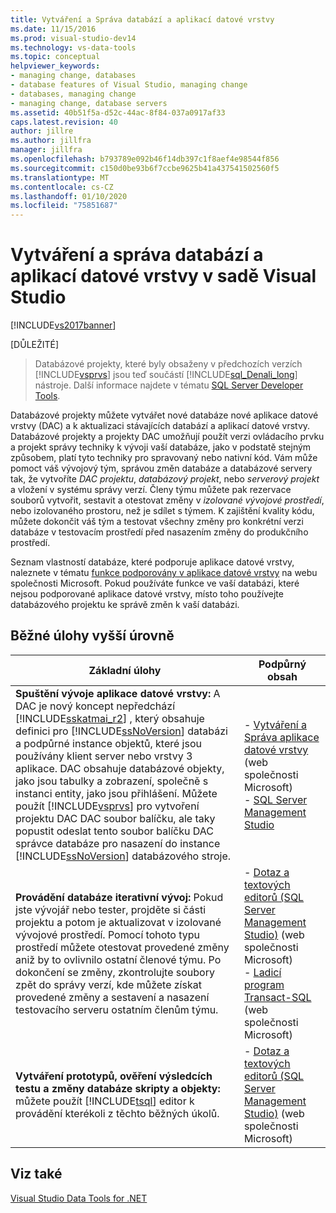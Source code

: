 ```yaml
---
title: Vytváření a Správa databází a aplikací datové vrstvy
ms.date: 11/15/2016
ms.prod: visual-studio-dev14
ms.technology: vs-data-tools
ms.topic: conceptual
helpviewer_keywords:
- managing change, databases
- database features of Visual Studio, managing change
- databases, managing change
- managing change, database servers
ms.assetid: 40b51f5a-d52c-44ac-8f84-037a0917af33
caps.latest.revision: 40
author: jillre
ms.author: jillfra
manager: jillfra
ms.openlocfilehash: b793789e092b46f14db397c1f8aef4e98544f856
ms.sourcegitcommit: c150d0be93b6f7ccbe9625b41a437541502560f5
ms.translationtype: MT
ms.contentlocale: cs-CZ
ms.lasthandoff: 01/10/2020
ms.locfileid: "75851687"
---
```

# <a name="creating-and-managing-databases-and-data-tier-applications-in-visual-studio"></a>Vytváření a správa databází a aplikací datové vrstvy v sadě Visual Studio
[!INCLUDE[vs2017banner](../includes/vs2017banner.md)]

[DŮLEŽITÉ]
> Databázové projekty, které byly obsaženy v předchozích verzích [!INCLUDE[vsprvs](../includes/vsprvs-md.md)] jsou teď součástí [!INCLUDE[sql_Denali_long](../includes/sql-denali-long-md.md)] nástroje. Další informace najdete v tématu [SQL Server Developer Tools](https://msdn.microsoft.com/library/hh272686(VS.103).aspx).

 Databázové projekty můžete vytvářet nové databáze nové aplikace datové vrstvy (DAC) a k aktualizaci stávajících databází a aplikací datové vrstvy. Databázové projekty a projekty DAC umožňují použít verzi ovládacího prvku a projekt správy techniky k vývoji vaší databáze, jako v podstatě stejným způsobem, platí tyto techniky pro spravovaný nebo nativní kód. Vám může pomoct váš vývojový tým, správou změn databáze a databázové servery tak, že vytvoříte *DAC projektu*, *databázový projekt*, nebo *serverový projekt* a vložení v systému správy verzí. Členy týmu můžete pak rezervace souborů vytvořit, sestavit a otestovat změny v *izolované vývojové prostředí*, nebo izolovaného prostoru, než je sdílet s týmem. K zajištění kvality kódu, můžete dokončit váš tým a testovat všechny změny pro konkrétní verzi databáze v testovacím prostředí před nasazením změny do produkčního prostředí.

 Seznam vlastností databáze, které podporuje aplikace datové vrstvy, naleznete v tématu [funkce podporovány v aplikace datové vrstvy](https://msdn.microsoft.com/library/ee362013(VS.100).aspx) na webu společnosti Microsoft. Pokud používáte funkce ve vaší databázi, které nejsou podporované aplikace datové vrstvy, místo toho používejte databázového projektu ke správě změn k vaší databázi.

## <a name="common-high-level-tasks"></a>Běžné úlohy vyšší úrovně

|Základní úlohy|Podpůrný obsah|
|----------------------|------------------------|
|**Spuštění vývoje aplikace datové vrstvy:** A DAC je nový koncept nepředchází [!INCLUDE[sskatmai_r2](../includes/sskatmai-r2-md.md)] , který obsahuje definici pro [!INCLUDE[ssNoVersion](../includes/ssnoversion-md.md)] databázi a podpůrné instance objektů, které jsou používány klient server nebo vrstvy 3 aplikace. DAC obsahuje databázové objekty, jako jsou tabulky a zobrazení, společně s instanci entity, jako jsou přihlášení. Můžete použít [!INCLUDE[vsprvs](../includes/vsprvs-md.md)] pro vytvoření projektu DAC DAC soubor balíčku, ale taky popustit odeslat tento soubor balíčku DAC správce databáze pro nasazení do instance [!INCLUDE[ssNoVersion](../includes/ssnoversion-md.md)] databázového stroje.|-   [Vytváření a Správa aplikace datové vrstvy](https://msdn.microsoft.com/library/ee361996(VS.100).aspx) (web společnosti Microsoft)<br />-   [SQL Server Management Studio](https://msdn.microsoft.com/library/hh213248(SQL.110).aspx)|
|**Provádění databáze iterativní vývoj:** Pokud jste vývojář nebo tester, projděte si části projektu a potom je aktualizovat v izolované vývojové prostředí. Pomocí tohoto typu prostředí můžete otestovat provedené změny aniž by to ovlivnilo ostatní členové týmu. Po dokončení se změny, zkontrolujte soubory zpět do správy verzí, kde můžete získat provedené změny a sestavení a nasazení testovacího serveru ostatním členům týmu.|-   [Dotaz a textových editorů (SQL Server Management Studio)](https://msdn.microsoft.com/library/ms173477(SQL.110).aspx) (web společnosti Microsoft)<br />-   [Ladicí program Transact-SQL](https://msdn.microsoft.com/library/cc645997(SQL.110).aspx) (web společnosti Microsoft)|
|**Vytváření prototypů, ověření výsledcích testu a změny databáze skripty a objekty:** můžete použít [!INCLUDE[tsql](../includes/tsql-md.md)] editor k provádění kterékoli z těchto běžných úkolů.|-   [Dotaz a textových editorů (SQL Server Management Studio)](https://msdn.microsoft.com/library/ms173477(SQL.110).aspx) (web společnosti Microsoft)|

## <a name="see-also"></a>Viz také
 [Visual Studio Data Tools for .NET](../data-tools/visual-studio-data-tools-for-dotnet.md)
